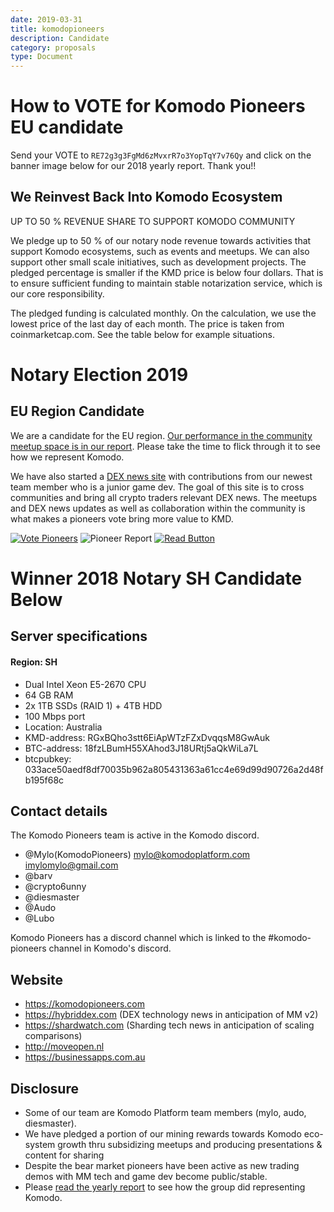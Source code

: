 ```yaml
---
date: 2019-03-31
title: komodopioneers
description: Candidate
category: proposals
type: Document
---
```

# How to VOTE for Komodo Pioneers EU candidate
Send your VOTE to `RE72g3g3FgMd6zMvxrR7o3YopTqY7v76Qy` and click on the banner image below for our 2018 yearly report.  Thank you!!

## We Reinvest Back Into Komodo Ecosystem

UP TO 50 % REVENUE SHARE TO SUPPORT KOMODO COMMUNITY

We pledge up to 50 % of our notary node revenue towards activities that support Komodo ecosystems, such as events and meetups. We can also support other small scale initiatives, such as development projects. The pledged percentage is smaller if the KMD price is below four dollars. That is to ensure sufficient funding to maintain stable notarization service, which is our core responsibility.

The pledged funding is calculated monthly. On the calculation, we use the lowest price of the last day of each month. The price is taken from coinmarketcap.com. See the table below for example situations.

# Notary Election 2019
## EU Region Candidate
We are a candidate for the EU region.
[Our performance in the community meetup space is in our report](http://bit.ly/KPNN2019). Please take the time to flick through it to see how we represent Komodo.

We have also started a [DEX news site](https://hybriddex.com) with contributions from our newest team member who is a junior game dev.  The goal of this site is to cross communities and bring all crypto traders relevant DEX news.  The meetups and DEX news updates as well as collaboration within the community is what makes a pioneers vote bring more value to KMD.

[![Vote Pioneers](https://raw.githubusercontent.com/KomodoPlatform/NotaryNodes/master/notarynodes/komodopioneers/Top_Banner.png)](http://bit.ly/KPNN2019)
![Pioneer Report](https://raw.githubusercontent.com/KomodoPlatform/NotaryNodes/master/notarynodes/komodopioneers/Second_Section.png)
[![Read Button](https://raw.githubusercontent.com/KomodoPlatform/NotaryNodes/master/notarynodes/komodopioneers/Read_Button.png)](http://bit.ly/KPNN2019)


# Winner 2018 Notary SH Candidate Below
## Server specifications
#### Region: SH
- Dual Intel Xeon E5-2670 CPU 
- 64 GB RAM
- 2x 1TB SSDs (RAID 1) + 4TB HDD
- 100 Mbps port
- Location: Australia
- KMD-address: RGxBQho3stt6EiApWTzFZxDvqqsM8GwAuk
- BTC-address: 18fzLBumH55XAhod3J18URtj5aQkWiLa7L
- btcpubkey: 033ace50aedf8df70035b962a805431363a61cc4e69d99d90726a2d48fb195f68c

## Contact details
The Komodo Pioneers team is active in the Komodo discord.
- @Mylo(KomodoPioneers) mylo@komodoplatform.com imylomylo@gmail.com
- @barv
- @crypto6unny
- @diesmaster
- @Audo
- @Lubo

Komodo Pioneers has a discord channel which is linked to the #komodo-pioneers channel in Komodo's discord.

## Website
- https://komodopioneers.com
- https://hybriddex.com (DEX technology news in anticipation of MM v2)
- https://shardwatch.com (Sharding tech news in anticipation of scaling comparisons)
- http://moveopen.nl
- https://businessapps.com.au

## Disclosure

- Some of our team are Komodo Platform team members (mylo, audo, diesmaster).
- We have pledged a portion of our mining rewards towards Komodo eco-system growth thru subsidizing meetups and producing presentations & content for sharing
- Despite the bear market pioneers have been active as new trading demos with MM tech and game dev become public/stable.
- Please [read the yearly report](http://bit.ly/KPNN2019) to see how the group did representing Komodo.

